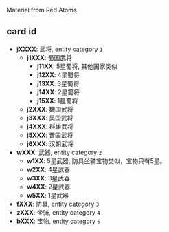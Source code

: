 Material from Red Atoms

## card id
- **jXXXX**: 武将, entity category `1`
  - **j1XXX**: 蜀国武将
    - **j11XX**: 5星蜀将, 其他国家类似
    - **j12XX**: 4星蜀将
    - **j13XX**: 3星蜀将
    - **j14XX**: 2星蜀将
    - **j15XX**: 1星蜀将
  - **j2XXX**: 魏国武将
  - **j3XXX**: 吴国武将
  - **j4XXX**: 群雄武将
  - **j5XXX**: 晋国武将
  - **j6XXX**: 汉朝武将
- **wXXX**: 武器, entity category `2`
  - **w1XX**: 5星武器, 防具坐骑宝物类似，宝物只有5星。
  - **w2XX**: 4星武器
  - **w3XX**: 3星武器
  - **w4XX**: 2星武器
  - **w5XX**: 1星武器
- **fXXX**: 防具, entity category `3`
- **zXXX**: 坐骑, entity category `4`
- **bXXX**: 宝物, entity category `5`
